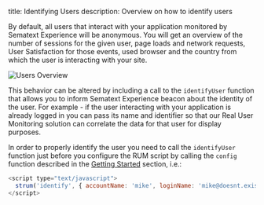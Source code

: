title: Identifying Users
description: Overview on how to identify users

By default, all users that interact with your application monitored by Sematext Experience will be anonymous. You will get an overview of the number of sessions for the given user, page loads and network requests, User Satisfaction for those events, used browser and the country from which the user is interacting with your site. 

<img
  class="content-modal-image"
  alt="Users Overview"
  src="../../images/experience/users.png"
  title="Users Overview"
/>

This behavior can be altered by including a call to the `identifyUser` function that allows you to inform Sematext Experience beacon about the identity of the user. For example - if the user interacting with your application is already logged in you can pass its name and identifier so that our Real User Monitoring solution can correlate the data for that user for display purposes. 

In order to properly identify the user you need to call the `identifyUser` function just before you configure the RUM script by calling the `config` function described in the [Getting Started](getting-started.md) section, i.e.:

```javascript
<script type="text/javascript">
  strum('identify', { accountName: 'mike', loginName: 'mike@doesnt.exist.com' })
</script>
```